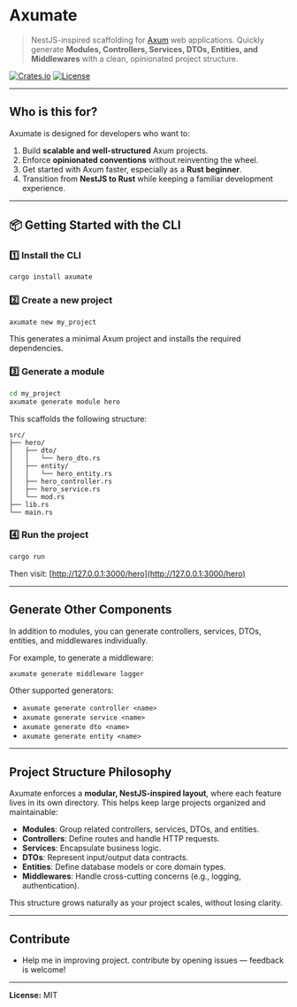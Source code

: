 # Axumate

> NestJS-inspired scaffolding for [Axum](https://github.com/tokio-rs/axum) web applications.
> Quickly generate **Modules, Controllers, Services, DTOs, Entities, and Middlewares** with a clean, opinionated project structure.

[![Crates.io](https://img.shields.io/crates/v/axumate.svg)](https://crates.io/crates/axumate)
[![License](https://img.shields.io/badge/license-MIT-blue.svg)](LICENSE)

---

##  Who is this for?

Axumate is designed for developers who want to:

1. Build **scalable and well-structured** Axum projects.
2. Enforce **opinionated conventions** without reinventing the wheel.
3. Get started with Axum faster, especially as a **Rust beginner**.
4. Transition from **NestJS to Rust** while keeping a familiar development experience.

---

## 📦 Getting Started with the CLI

### 1️⃣ Install the CLI

```bash
cargo install axumate
```

### 2️⃣ Create a new project

```bash
axumate new my_project
```

This generates a minimal Axum project and installs the required dependencies.

### 3️⃣ Generate a module

```bash
cd my_project
axumate generate module hero
```

This scaffolds the following structure:

```
src/
├── hero/
│   ├── dto/
│   │   └── hero_dto.rs
│   ├── entity/
│   │   └── hero_entity.rs
│   ├── hero_controller.rs
│   ├── hero_service.rs
│   └── mod.rs
├── lib.rs
└── main.rs
```

### 4️⃣ Run the project

```bash
cargo run
```

Then visit: [http://127.0.0.1:3000/hero](http://127.0.0.1:3000/hero)

---

##  Generate Other Components

In addition to modules, you can generate controllers, services, DTOs, entities, and middlewares individually.

For example, to generate a middleware:

```bash
axumate generate middleware logger
```

Other supported generators:

* `axumate generate controller <name>`
* `axumate generate service <name>`
* `axumate generate dto <name>`
* `axumate generate entity <name>`

---

##  Project Structure Philosophy

Axumate enforces a **modular, NestJS-inspired layout**, where each feature lives in its own directory. This helps keep large projects organized and maintainable:

* **Modules**: Group related controllers, services, DTOs, and entities.
* **Controllers**: Define routes and handle HTTP requests.
* **Services**: Encapsulate business logic.
* **DTOs**: Represent input/output data contracts.
* **Entities**: Define database models or core domain types.
* **Middlewares**: Handle cross-cutting concerns (e.g., logging, authentication).

This structure grows naturally as your project scales, without losing clarity.

---

##  Contribute

* Help me in improving project. contribute by opening issues — feedback is welcome!

---

**License:** MIT
